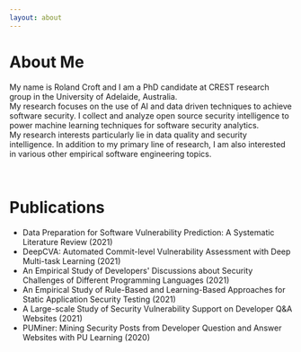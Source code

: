 ```yaml
---
layout: about 
---
```


# About Me
My name is Roland Croft and I am a PhD candidate at CREST research group in the University of Adelaide, Australia.  
My research focuses on the use of AI and data driven techniques to achieve software security. I collect and analyze open source security intelligence to power machine learning techniques for software security analytics.  
My research interests particularly lie in data quality and security intelligence. In addition to my primary line of research, I am also interested in various other empirical software engineering topics.  

<br/>

# Publications
* Data Preparation for Software Vulnerability Prediction: A Systematic Literature Review (2021)
* DeepCVA: Automated Commit-level Vulnerability Assessment with Deep Multi-task Learning (2021)
* An Empirical Study of Developers' Discussions about Security Challenges of Different Programming Languages (2021)
* An Empirical Study of Rule-Based and Learning-Based Approaches for Static Application Security Testing (2021)
* A Large-scale Study of Security Vulnerability Support on Developer Q&A Websites (2021)
* PUMiner: Mining Security Posts from Developer Question and Answer Websites with PU Learning (2020)

<br/>

